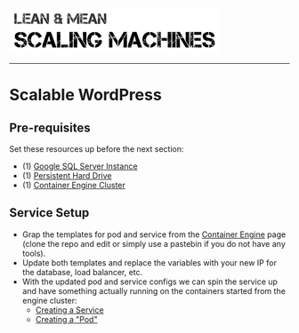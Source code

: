 ![](../images/chrome_2016-07-19_22-54-12.png)

---

# Scalable WordPress


## Pre-requisites
Set these resources up before the next section:

* (1) [Google SQL Server Instance](storage/persistent_storage.md)
* (1) [Persistent Hard Drive](storage/persistent_storage.md)
* (1) [Container Engine Cluster](containers/create_the_cluster.md)

## Service Setup

* Grap the templates for pod and service from the [Container Engine](containers/the_container.md) page (clone the repo and edit or simply use a pastebin if you do not have any tools).
* Update both templates and replace the variables with your new IP for the database, load balancer, etc.
* With the updated pod and service configs we can spin the service up and have something actually running on the containers started from the engine cluster:
   * [Creating a Service](containers/create_the_service.md)
   * [Creating a "Pod"](containers/create_the_pod.md)